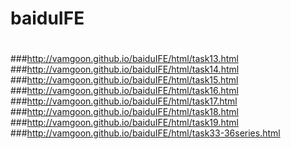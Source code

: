 # baiduIFE
# 
###http://vamgoon.github.io/baiduIFE/html/task13.html
###http://vamgoon.github.io/baiduIFE/html/task14.html
###http://vamgoon.github.io/baiduIFE/html/task15.html
###http://vamgoon.github.io/baiduIFE/html/task16.html
###http://vamgoon.github.io/baiduIFE/html/task17.html
###http://vamgoon.github.io/baiduIFE/html/task18.html
###http://vamgoon.github.io/baiduIFE/html/task19.html
###http://vamgoon.github.io/baiduIFE/html/task33-36series.html
